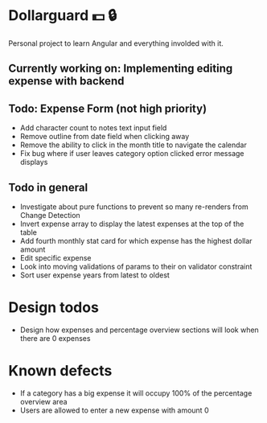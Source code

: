 # Dollarguard :dollar: :lock: 

Personal project to learn Angular and everything involded with it.

## Currently working on: Implementing editing expense with backend

## Todo: Expense Form (not high priority)
- Add character count to notes text input field
- Remove outline from date field when clicking away
- Remove the ability to click in the month title to navigate the calendar
- Fix bug where if user leaves category option clicked error message displays

## Todo in general
- Investigate about pure functions to prevent so many re-renders from Change Detection
- Invert expense array to display the latest expenses at the top of the table
- Add fourth monthly stat card for which expense has the highest dollar amount
- Edit specific expense
- Look into moving validations of params to their on validator constraint
- Sort user expense years from latest to oldest

# Design todos
- Design how expenses and percentage overview sections will look when there are 0 expenses

# Known defects
- If a category has a big expense it will occupy 100% of the percentage overview area
- Users are allowed to enter a new expense with amount 0